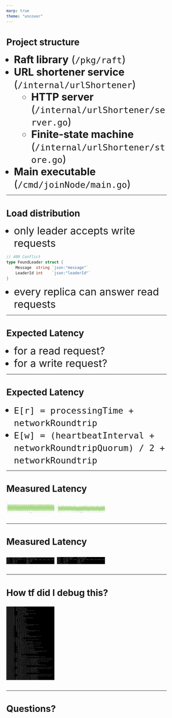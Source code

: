 ```yaml
---
marp: true
theme: "uncover"
---
```


# Project structure

- **Raft library** (`/pkg/raft`)
- **URL shortener service** (`/internal/urlShortener`)
  - **HTTP server** (`/internal/urlShortener/server.go`)
  - **Finite-state machine** (`/internal/urlShortener/store.go`)
- **Main executable** (`/cmd/joinNode/main.go`)

---

# Load distribution

- only leader accepts write requests

```go
// 409 Conflict
type FoundLeader struct {
	Message  string `json:"message"`
	LeaderId int    `json:"leaderId"`
}
```

- every replica can answer read requests

---

# Expected Latency

- for a read request?
- for a write request?

---

# Expected Latency

<style scoped>
li {
  font-size: 24pt;
}
</style>

- `E[r] = processingTime + networkRoundtrip`
- `E[w] = (heartbeatInterval + networkRoundtripQuorum) / 2 + networkRoundtrip`

---

# Measured Latency

<style scoped>
img {
  width: 100%
}
p {
  font-size: 20pt
}
</style>

![100 qps](benchmarking/100qps.png)
![1k qps](benchmarking/1kqps.png)

---

# Measured Latency

<style scoped>
img {
  width: 100%
}
</style>

![100 qps](benchmarking/100qps_report.png)
![1k qps](benchmarking/1kqps_report.png)

---

# How tf did I debug this?

<style scoped>
img {
  width: 30%
}
</style>

![CLI output](cli_output.png)

---

# Questions?
